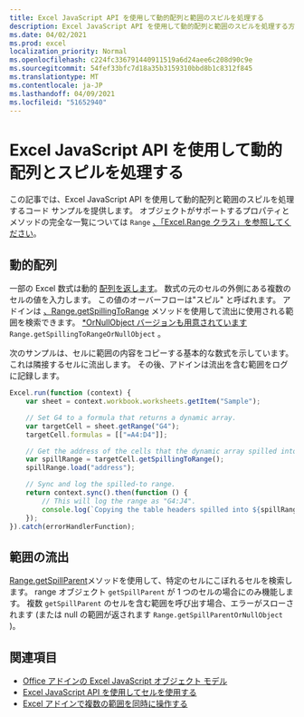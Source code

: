 ```yaml
---
title: Excel JavaScript API を使用して動的配列と範囲のスピルを処理する
description: Excel JavaScript API を使用して動的配列と範囲のスピルを処理する方法について説明します。
ms.date: 04/02/2021
ms.prod: excel
localization_priority: Normal
ms.openlocfilehash: c224fc336791440911519a6d24aee6c208d90c9e
ms.sourcegitcommit: 54fef33bfc7d18a35b3159310bbd8b1c8312f845
ms.translationtype: MT
ms.contentlocale: ja-JP
ms.lasthandoff: 04/09/2021
ms.locfileid: "51652940"
---
```

# <a name="handle-dynamic-arrays-and-spilling-using-the-excel-javascript-api"></a>Excel JavaScript API を使用して動的配列とスピルを処理する

この記事では、Excel JavaScript API を使用して動的配列と範囲のスピルを処理するコード サンプルを提供します。 オブジェクトがサポートするプロパティとメソッドの完全な一覧については `Range` [、「Excel.Range クラス」を参照してください](/javascript/api/excel/excel.range)。

## <a name="dynamic-arrays"></a>動的配列

一部の Excel 数式は動的 [配列を返します](https://support.microsoft.com/office/dynamic-array-formulas-and-spilled-array-behavior-205c6b06-03ba-4151-89a1-87a7eb36e531)。 数式の元のセルの外側にある複数のセルの値を入力します。 この値のオーバーフローは"スピル" と呼ばれます。 アドインは [、Range.getSpillingToRange](/javascript/api/excel/excel.range#getspillingtorange--) メソッドを使用して流出に使用される範囲を検索できます。 [*OrNullObject バージョンも用意されています](..//develop/application-specific-api-model.md#ornullobject-methods-and-properties) `Range.getSpillingToRangeOrNullObject` 。

次のサンプルは、セルに範囲の内容をコピーする基本的な数式を示しています。これは隣接するセルに流出します。 その後、アドインは流出を含む範囲をログに記録します。

```js
Excel.run(function (context) {
    var sheet = context.workbook.worksheets.getItem("Sample");

    // Set G4 to a formula that returns a dynamic array.
    var targetCell = sheet.getRange("G4");
    targetCell.formulas = [["=A4:D4"]];

    // Get the address of the cells that the dynamic array spilled into.
    var spillRange = targetCell.getSpillingToRange();
    spillRange.load("address");

    // Sync and log the spilled-to range.
    return context.sync().then(function () {
        // This will log the range as "G4:J4".
        console.log(`Copying the table headers spilled into ${spillRange.address}.`);
    });
}).catch(errorHandlerFunction);
```

## <a name="range-spilling"></a>範囲の流出

[Range.getSpillParent](/javascript/api/excel/excel.range#getspillparent--)メソッドを使用して、特定のセルにこぼれるセルを検索します。 range オブジェクト `getSpillParent` が 1 つのセルの場合にのみ機能します。 複数 `getSpillParent` のセルを含む範囲を呼び出す場合、エラーがスローされます (または null の範囲が返されます `Range.getSpillParentOrNullObject` )。

## <a name="see-also"></a>関連項目

- [Office アドインの Excel JavaScript オブジェクト モデル](excel-add-ins-core-concepts.md)
- [Excel JavaScript API を使用してセルを使用する](excel-add-ins-cells.md)
- [Excel アドインで複数の範囲を同時に操作する](excel-add-ins-multiple-ranges.md)
